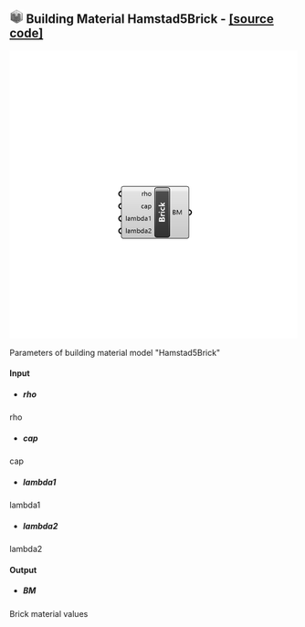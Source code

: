 ## ![](../../images/icons/Building_Material_Hamstad5Brick.png) Building Material Hamstad5Brick - [[source code]](https://github.com/Eddy3D-Dev/Eddy3D/tree/dev/Building%20Material%20Hamstad5Brick.cs)

![](../../images/components/Building_Material_Hamstad5Brick.png)

Parameters of building material model "Hamstad5Brick"

#### Input
* ##### rho 
rho
* ##### cap 
cap
* ##### lambda1 
lambda1
* ##### lambda2 
lambda2

#### Output
* ##### BM
Brick material values